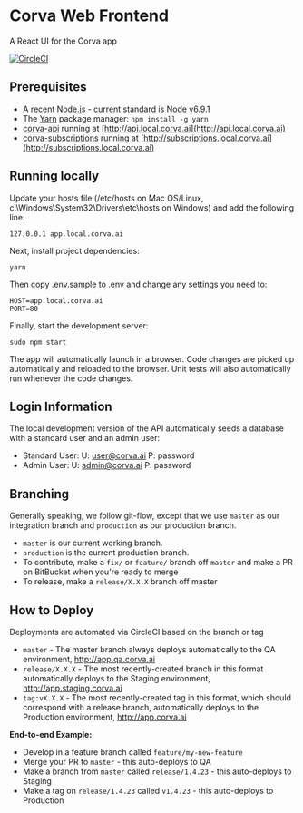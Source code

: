 # Corva Web Frontend
A React UI for the Corva app

[![CircleCI](https://circleci.com/bb/corva-ai/corva-web-frontend.svg?style=shield&circle-token=157bc597386336266688bfd36597406d6573a078)](https://circleci.com/bb/corva-ai/corva-web-frontend)

## Prerequisites

* A recent Node.js - current standard is Node v6.9.1
* The [Yarn](https://yarnpkg.com/) package manager: `npm install -g yarn`
* [corva-api](https://bitbucket.org/corva-ai/corva-api) running at [http://api.local.corva.ai](http://api.local.corva.ai)
* [corva-subscriptions](https://bitbucket.org/corva-ai/corva-subscriptions) running at [http://subscriptions.local.corva.ai](http://subscriptions.local.corva.ai)

## Running locally

Update your hosts file (/etc/hosts on Mac OS/Linux, c:\Windows\System32\Drivers\etc\hosts on Windows) and add the following line:

```
127.0.0.1 app.local.corva.ai
```

Next, install project dependencies:

```
yarn
```

Then copy .env.sample to .env and change any settings you need to:

```
HOST=app.local.corva.ai
PORT=80
```

Finally, start the development server:

```
sudo npm start
```

The app will automatically launch in a browser. Code changes are picked up automatically and reloaded to the browser. Unit tests will also automatically run whenever the code changes.

## Login Information
The local development version of the API automatically seeds a database with a standard user and an admin user:

* Standard User: U: user@corva.ai P: password
* Admin User: U: admin@corva.ai P: password


## Branching

Generally speaking, we follow git-flow, except that we use `master` as our integration branch and `production` as our production branch.

* `master` is our current working branch.
* `production` is the current production branch.
* To contribute, make a `fix/` or `feature/` branch off `master` and make a PR on BitBucket when you're ready to merge
* To release, make a `release/X.X.X` branch off master


## How to Deploy
Deployments are automated via CircleCI based on the branch or tag

* `master` - The master branch always deploys automatically to the QA environment, http://app.qa.corva.ai
* `release/X.X.X` - The most recently-created branch in this format automatically deploys to the Staging environment, http://app.staging.corva.ai
* `tag:vX.X.X` - The most recently-created tag in this format, which should correspond with a release branch, automatically deploys to the Production environment, http://app.corva.ai

**End-to-end Example:**

* Develop in a feature branch called `feature/my-new-feature`
* Merge your PR to `master` - this auto-deploys to QA
* Make a branch from `master` called `release/1.4.23` - this auto-deploys to Staging
* Make a tag on `release/1.4.23` called `v1.4.23` - this auto-deploys to Production

